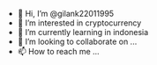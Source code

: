 - 👋 Hi, I’m @gilank22011995
- 👀 I’m interested in cryptocurrency
- 🌱 I’m currently learning in indonesia
- 💞️ I’m looking to collaborate on ...
- 📫 How to reach me ...

<!---
gilank22011995/gilank22011995 is a ✨ special ✨ repository because its `README.md` (this file) appears on your GitHub profile.
You can click the Preview link to take a look at your changes.
--->
